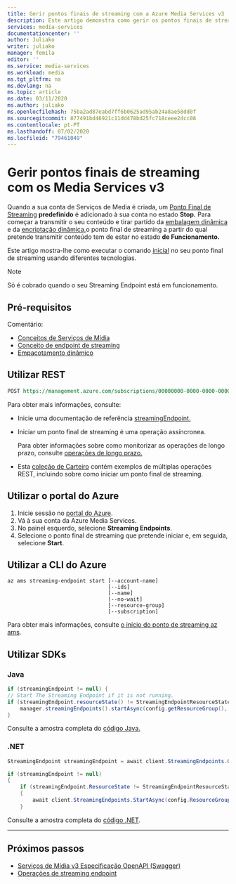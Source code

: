 ```yaml
---
title: Gerir pontos finais de streaming com a Azure Media Services v3
description: Este artigo demonstra como gerir os pontos finais de streaming com a Azure Media Services v3.
services: media-services
documentationcenter: ''
author: Juliako
writer: juliako
manager: femila
editor: ''
ms.service: media-services
ms.workload: media
ms.tgt_pltfrm: na
ms.devlang: na
ms.topic: article
ms.date: 03/11/2020
ms.author: juliako
ms.openlocfilehash: 75ba2ad87eabd7ff6b0625ad95ab24a8ae58dd0f
ms.sourcegitcommit: 877491bd46921c11dd478bd25fc718ceee2dcc08
ms.contentlocale: pt-PT
ms.lasthandoff: 07/02/2020
ms.locfileid: "79461049"
---
```

# <a name="manage-streaming-endpoints-with--media-services-v3"></a>Gerir pontos finais de streaming com os Media Services v3

Quando a sua conta de Serviços de Media é criada, um [Ponto Final de Streaming](streaming-endpoint-concept.md) **predefinido** é adicionado à sua conta no estado **Stop.** Para começar a transmitir o seu conteúdo e tirar partido da [embalagem dinâmica](dynamic-packaging-overview.md) e da [encriptação dinâmica,](content-protection-overview.md)o ponto final de streaming a partir do qual pretende transmitir conteúdo tem de estar no estado **de Funcionamento.**

Este artigo mostra-lhe como executar o comando [inicial](https://docs.microsoft.com/rest/api/media/streamingendpoints/start) no seu ponto final de streaming usando diferentes tecnologias. 
 
> [!NOTE]
> Só é cobrado quando o seu Streaming Endpoint está em funcionamento.
    
## <a name="prerequisites"></a>Pré-requisitos

Comentário: 

* [Conceitos de Serviços de Mídia](concepts-overview.md)
* [Conceito de endpoint de streaming](streaming-endpoint-concept.md)
* [Empacotamento dinâmico](dynamic-packaging-overview.md)

## <a name="use-rest"></a>Utilizar REST

```rest
POST https://management.azure.com/subscriptions/00000000-0000-0000-0000-000000000000/resourceGroups/mediaresources/providers/Microsoft.Media/mediaservices/slitestmedia10/streamingEndpoints/myStreamingEndpoint1/start?api-version=2018-07-01
```

Para obter mais informações, consulte: 

* Inicie uma documentação de referência [streamingEndpoint.](https://docs.microsoft.com/rest/api/media/streamingendpoints/start)
* Iniciar um ponto final de streaming é uma operação assíncronea. 

    Para obter informações sobre como monitorizar as operações de longo prazo, consulte [operações de longo prazo.](media-services-apis-overview.md)
* Esta [coleção de Carteiro](https://github.com/Azure-Samples/media-services-v3-rest-postman/blob/master/Postman/Media%20Services%20v3.postman_collection.json) contém exemplos de múltiplas operações REST, incluindo sobre como iniciar um ponto final de streaming.

## <a name="use-the-azure-portal"></a>Utilizar o portal do Azure 
 
1. Inicie sessão no [portal do Azure](https://portal.azure.com/).
1. Vá à sua conta da Azure Media Services.
1. No painel esquerdo, selecione **Streaming Endpoints**.
1. Selecione o ponto final de streaming que pretende iniciar e, em seguida, selecione **Start**.

## <a name="use-the-azure-cli"></a>Utilizar a CLI do Azure

```cli
az ams streaming-endpoint start [--account-name]
                                [--ids]
                                [--name]
                                [--no-wait]
                                [--resource-group]
                                [--subscription]
```

Para obter mais informações, consulte [o início do ponto de streaming az ams](https://docs.microsoft.com/cli/azure/ams/streaming-endpoint?view=azure-cli-latest#az-ams-streaming-endpoint-start).

## <a name="use-sdks"></a>Utilizar SDKs

### <a name="java"></a>Java
    
```java
if (streamingEndpoint != null) {
// Start The Streaming Endpoint if it is not running.
if (streamingEndpoint.resourceState() != StreamingEndpointResourceState.RUNNING) {
    manager.streamingEndpoints().startAsync(config.getResourceGroup(), config.getAccountName(), STREAMING_ENDPOINT_NAME).await();
}
```

Consulte a amostra completa do [código Java.](https://github.com/Azure-Samples/media-services-v3-java/blob/master/DynamicPackagingVODContent/StreamHLSAndDASH/src/main/java/sample/StreamHLSAndDASH.java#L128)

### <a name="net"></a>.NET

```csharp
StreamingEndpoint streamingEndpoint = await client.StreamingEndpoints.GetAsync(config.ResourceGroup, config.AccountName, DefaultStreamingEndpointName);

if (streamingEndpoint != null)
{
    if (streamingEndpoint.ResourceState != StreamingEndpointResourceState.Running)
    {
        await client.StreamingEndpoints.StartAsync(config.ResourceGroup, config.AccountName, DefaultStreamingEndpointName);
    }
```

Consulte a amostra completa do [código .NET](https://github.com/Azure-Samples/media-services-v3-dotnet/blob/master/DynamicPackagingVODContent/StreamHLSAndDASH/Program.cs#L112).

---

## <a name="next-steps"></a>Próximos passos

* [Serviços de Mídia v3 Especificação OpenAPI (Swagger)](https://github.com/Azure/azure-rest-api-specs/tree/master/specification/mediaservices/resource-manager/Microsoft.Media/stable/2018-07-01)
* [Operações de streaming endpoint](https://docs.microsoft.com/rest/api/media/streamingendpoints)
